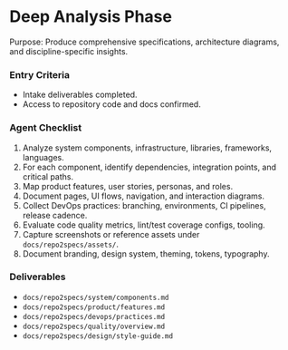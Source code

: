 # Deep Analysis Phase

Purpose: Produce comprehensive specifications, architecture diagrams, and discipline-specific insights.

### Entry Criteria
- Intake deliverables completed.
- Access to repository code and docs confirmed.

### Agent Checklist
1. Analyze system components, infrastructure, libraries, frameworks, languages.
2. For each component, identify dependencies, integration points, and critical paths.
3. Map product features, user stories, personas, and roles.
4. Document pages, UI flows, navigation, and interaction diagrams.
5. Collect DevOps practices: branching, environments, CI pipelines, release cadence.
6. Evaluate code quality metrics, lint/test coverage configs, tooling.
7. Capture screenshots or reference assets under `docs/repo2specs/assets/`.
8. Document branding, design system, theming, tokens, typography.

### Deliverables
- `docs/repo2specs/system/components.md`
- `docs/repo2specs/product/features.md`
- `docs/repo2specs/devops/practices.md`
- `docs/repo2specs/quality/overview.md`
- `docs/repo2specs/design/style-guide.md`

